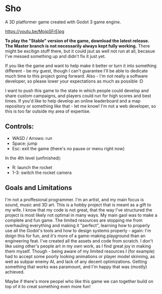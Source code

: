 # Sho

A 3D platformer game created with Godot 3 game engine.

https://youtu.be/MojpSFrEIpg

**To play the "Stable" version of the game, download the latest release. The Master branch is not necessarily always kept fully working.**
There might be excitign stuff there, but it could jsut as well not run at all, becasue I've messed something up and didn't fix it just yet.

If you like the game and want to help make it better or turn it into something different - be my guest, though I can't guarantee I'll be able to dedicate much time to this project going forward. Also - I'm not really a software developer, so please lower your expectations as much as possible :D

I want to push this game to the state in which people could develop and share custom campaigns, and players could run for high scores and best times.
If you'd like to help develop an online leaderboard and a map repository or something like that - let me know! I'm not a web developer, so this is too far outside my area of expertise.

## Controls:

- WASD / Arrows: run
- Space: jump
- Esc: exit the game (there's no pause or menu right now)

In the 4th level (unfinished):

- R: launch the rocket
- 1-3: switch the rocket camera

## Goals and Limitations

I'm not a proffesional programmer. I'm an artist, and my main focus is sound, music and 3D art. This is a hobby project that is meant as a gift to my wife.
I know that my code is not great, that the way I've structured the project is most likely not optimal in many ways. My main gaol was to make a complete and fun game. The limited resources are stopping me from overhauling everything and making it "perfect", learning how to properly use all the Godot's tools and how to design systems properly - again: I'm doign this for fun, and it's more of a game-making playground than an engineering feat. I've created all the assets and code from scratch. I don't like using other's people art in my own work, as I find great joy in making them myself. Though - being aware of my limited resources I (for example) had to accept some poorly looking animations or player model skinning, as well as subpar enemy AI, and lack of any decent optimizations. Getting something that works was paramount, and I'm happy that was (mostly) achieved.

Maybe if there's more peopel who like this game we can together build on top of it to creat something even more fun!
